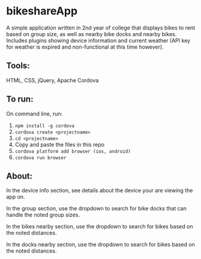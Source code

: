 # bikeshareApp

A simple application written in 2nd year of college that displays bikes to rent based on group size, as well as nearby bike docks and nearby bikes. 
Includes plugins showing device information and current weather (API key for weather is expired and non-functional at this time however).

## Tools: 

HTML, CSS, jQuery, Apache Cordova

## To run:

On command line, run:
1. `npm install -g cordova`
2. `cordova create <projectname>`
3. `cd <projectname>`
4. Copy and paste the files in this repo 
5. `cordova platform add browser (ios, android)`
6. `cordova run browser`

## About:

In the device info section, see details about the device your are viewing the app on.

In the group section, use the dropdown to search for bike docks that can handle the noted group sizes.

In the bikes nearby section, use the dropdown to search for bikes based on the noted distances.

In the docks nearby section, use the dropdown to search for bikes based on the noted distances.
